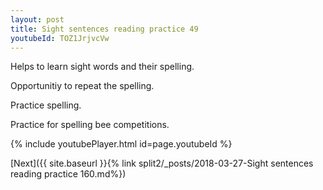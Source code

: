```yaml
---
layout: post
title: Sight sentences reading practice 49
youtubeId: TOZ1JrjvcVw
---
```

 
 
Helps to learn sight words and their spelling.

Opportunitiy to repeat the spelling. 

Practice spelling. 
 
Practice for spelling bee competitions. 
 
{% include youtubePlayer.html id=page.youtubeId %}
 
 

[Next]({{ site.baseurl }}{% link  split2/_posts/2018-03-27-Sight sentences reading practice 160.md%})
 

